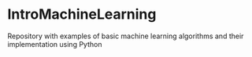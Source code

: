 # IntroMachineLearning
Repository with examples of basic machine learning algorithms and their implementation using Python
